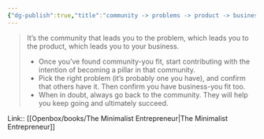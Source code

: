 ```yaml
---
{"dg-publish":true,"title":"community -> problems -> product -> business","tags":["quotes"],"date":"2024-03-25T09:42:47+03:00","modified_at":"2024-07-25T11:19:56+03:00","aliases":"community -> problems -> product -> business","dg-path":"/quotes/202403250945.md","permalink":"/quotes/202403250945/","dgPassFrontmatter":true}
---
```



> It’s the community that leads you to the problem, which leads you to the product, which leads you to your business.
> - Once you’ve found community-you fit, start contributing with the intention of becoming a pillar in that community.
> - Pick the right problem (it’s probably one you have), and confirm that others have it. Then confirm you have business-you fit too.
> - When in doubt, always go back to the community. They will help you keep going and ultimately succeed. 

Link:: [[Openbox/books/The Minimalist Entrepreneur|The Minimalist Entrepreneur]]
